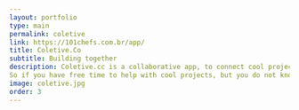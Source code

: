 ```yaml
---
layout: portfolio
type: main
permalink: coletive
link: https://101chefs.com.br/app/
title: Coletive.Co
subtitle: Building together
description: Coletive.cc is a collaborative app, to connect cool projects or ideas with cool people who are willing to help!
So if you have free time to help with cool projects, but you do not know where to start, or if you're on the other side, full of ideas and needing hands to help. Feel free, post your ideas, or come help! (under development)
image: coletive.jpg
order: 3
---
```

